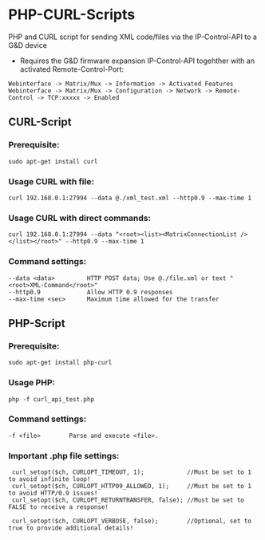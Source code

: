 # PHP-CURL-Scripts
PHP and CURL script for sending XML code/files via the IP-Control-API to a G&D device 

- Requires the G&D firmware expansion IP-Control-API togehther with an activated Remote-Control-Port:
```
Webinterface -> Matrix/Mux -> Information -> Activated Features
Webinterface -> Matrix/Mux -> Configuration -> Network -> Remote-Control -> TCP:xxxxx -> Enabled
```

## CURL-Script
### Prerequisite:
```
sudo apt-get install curl 
```

### Usage CURL with file:
```
curl 192.168.0.1:27994 --data @./xml_test.xml --http0.9 --max-time 1
```

### Usage CURL with direct commands:
```
curl 192.168.0.1:27994 --data "<root><list><MatrixConnectionList /></list></root>" --http0.9 --max-time 1
```

### Command settings:
```
--data <data>         HTTP POST data; Use @./file.xml or text "<root>XML-Command</root>"
--http0.9             Allow HTTP 0.9 responses  
--max-time <sec>      Maximum time allowed for the transfer
```


## PHP-Script
### Prerequisite:
```
sudo apt-get install php-curl 
```

### Usage PHP:
```
php -f curl_api_test.php
```

### Command settings:
```
-f <file>        Parse and execute <file>.
```

### Important .php file settings:
```
 curl_setopt($ch, CURLOPT_TIMEOUT, 1);            //Must be set to 1 to avoid infinite loop!
 curl_setopt($ch, CURLOPT_HTTP09_ALLOWED, 1);     //Must be set to 1 to avoid HTTP/0.9 issues!
 curl_setopt($ch, CURLOPT_RETURNTRANSFER, false); //Must be set to FALSE to receive a response!
 
 curl_setopt($ch, CURLOPT_VERBOSE, false);        //Optional, set to true to provide additional details!
 ```
